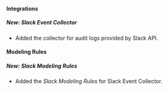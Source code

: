 #### Integrations
##### New: Slack Event Collector
- Added the collector for audit logs provided by Slack API.

#### Modeling Rules
##### New: Slack Modeling Rules
- Added the *Slack Modeling Rules* for Slack Event Collector.
